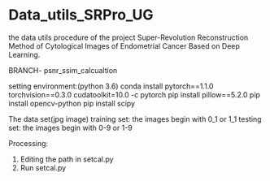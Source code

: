 # Data_utils_SRPro_UG
the data utils procedure of the project Super-Revolution Reconstruction Method of Cytological Images of Endometrial Cancer Based on Deep Learning.

BRANCH- psnr_ssim_calcualtion

setting environment:(python 3.6)
conda install pytorch==1.1.0 torchvision==0.3.0 cudatoolkit=10.0 -c pytorch
pip install pillow==5.2.0
pip install opencv-python
pip install scipy


The data set(jpg image)
training set: the images begin with 0_1 or 1_1
testing set: the images begin with 0-9 or 1-9


Processing:
1. Editing the path in setcal.py
2. Run setcal.py
